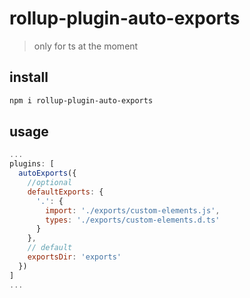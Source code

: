 # rollup-plugin-auto-exports
 
> only for ts at the moment
## install
```sh
npm i rollup-plugin-auto-exports
```

## usage
```js
...
plugins: [
  autoExports({
    //optional
    defaultExports: {
      '.': {
        import: './exports/custom-elements.js',
        types: './exports/custom-elements.d.ts'
      }
    },
    // default
    exportsDir: 'exports'
  })
]
...
```
